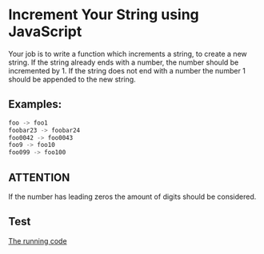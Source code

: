 # Increment Your String using JavaScript

Your job is to write a function which increments a string, to create a new string. If the string already ends with a number, the number should be incremented by 1. If the string does not end with a number the number 1 should be appended to the new string.

## Examples: 

```javascript
foo -> foo1
foobar23 -> foobar24
foo0042 -> foo0043
foo9 -> foo10
foo099 -> foo100

```
## ATTENTION 

If the number has leading zeros the amount of digits should be considered.

## Test
[The running code](https://steve-nyanumba.github.io/increment_string/)